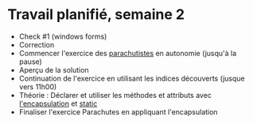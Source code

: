 # Travail planifié, semaine 2

- Check #1 (windows forms)
- Correction
- Commencer l'exercice des [parachutistes](../exos/02-02-Parachutes/parachutes.md) en autonomie (jusqu'à la pause)
- Aperçu de la solution
- Continuation de l'exercice en utilisant les indices découverts (jusque vers 11h00)
- Théorie : Déclarer et utiliser les méthodes et attributs avec [l'encapsulation](../supports/Encapsulation.pdf) et [static](../supports/Statique.pdf)
- Finaliser l'exercice Parachutes en appliquant l'encapsulation
